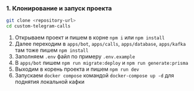 ### 1. Клонирование и запуск проекта

```bash
git clone <repository-url>
cd custom-telegram-calls
```

1. Открываем проект и пишем в корне `npm i` или `npm install`
2. Далее переходим в `apps/bot`, `apps/calls`, `apps/database`, `apps/kafka` там тоже пишем `npm install`
3. Заполняем `.env` файл по примеру `.env.example`
4. В `apps/bot` пишем `npm run migrate:deploy` и `npm run generate:prisma`
5. Выходим в корень проекта и пишем `npm run dev`
6. Запускаем `docker compose` командой `docker-compose up -d` для поднятия локальной кафки
